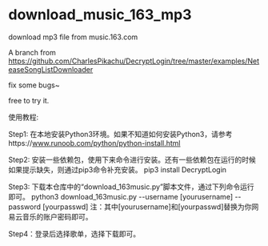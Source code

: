 # download_music_163_mp3
download mp3 file from music.163.com

A branch from https://github.com/CharlesPikachu/DecryptLogin/tree/master/examples/NeteaseSongListDownloader

fix some bugs~

free to try it.

使用教程:

Step1: 在本地安装Python3环境。如果不知道如何安装Python3，请参考https://www.runoob.com/python/python-install.html

Step2: 安装一些依赖包，使用下来命令进行安装。还有一些依赖包在运行的时候如果提示缺失，则通过pip3命令补充安装。
  pip3 install DecryptLogin

Step3: 下载本仓库中的“download_163music.py”脚本文件，通过下列命令运行即可。
  python3 download_163music.py --username [yourusername] --password [yourpasswd]
  注：其中[yourusername]和[yourpasswd]替换为你网易云音乐的账户密码即可。

Step4：登录后选择歌单，选择下载即可。
